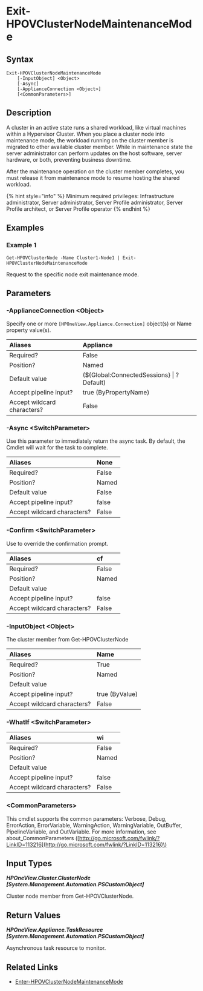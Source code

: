 ﻿---
description: Request a cluster node member to exit maintenance mode.
---

# Exit-HPOVClusterNodeMaintenanceMode

## Syntax

```text
Exit-HPOVClusterNodeMaintenanceMode
    [-InputObject] <Object>
    [-Async]
    [-ApplianceConnection <Object>]
    [<CommonParameters>]
```

## Description

A cluster in an active state runs a shared workload, like virtual machines within a Hypervisor Cluster. When you place a cluster node into maintenance mode, the workload running on the cluster member is migrated to other available cluster member.  While in maintenance state the server administrator can perform updates on the host software, server hardware, or both, preventing business downtime.

After the maintenance operation on the cluster member completes, you must release it from maintenance mode to resume hosting the shared workload.

{% hint style="info" %}
Minimum required privileges: Infrastructure administrator, Server administrator, Server Profile administrator, Server Profile architect, or Server Profile operator
{% endhint %}

## Examples

###  Example 1 

```text
Get-HPOVClusterNode -Name Cluster1-Node1 | Exit-HPOVClusterNodeMaintenanceMode
```

Request to the specific node exit maintenance mode.

## Parameters

### -ApplianceConnection &lt;Object&gt;

Specify one or more `[HPOneView.Appliance.Connection]` object(s) or Name property value(s).

| Aliases | Appliance |
| :--- | :--- |
| Required? | False |
| Position? | Named |
| Default value | (${Global:ConnectedSessions} &vert; ? Default) |
| Accept pipeline input? | true (ByPropertyName) |
| Accept wildcard characters? | False |

### -Async &lt;SwitchParameter&gt;

Use this parameter to immediately return the async task.  By default, the Cmdlet will wait for the task to complete.

| Aliases | None |
| :--- | :--- |
| Required? | False |
| Position? | Named |
| Default value | False |
| Accept pipeline input? | false |
| Accept wildcard characters? | False |

### -Confirm &lt;SwitchParameter&gt;

Use to override the confirmation prompt.

| Aliases | cf |
| :--- | :--- |
| Required? | False |
| Position? | Named |
| Default value |  |
| Accept pipeline input? | false |
| Accept wildcard characters? | False |

### -InputObject &lt;Object&gt;

The cluster member from Get-HPOVClusterNode

| Aliases | Name |
| :--- | :--- |
| Required? | True |
| Position? | Named |
| Default value |  |
| Accept pipeline input? | true (ByValue) |
| Accept wildcard characters? | False |

### -WhatIf &lt;SwitchParameter&gt;



| Aliases | wi |
| :--- | :--- |
| Required? | False |
| Position? | Named |
| Default value |  |
| Accept pipeline input? | false |
| Accept wildcard characters? | False |

### &lt;CommonParameters&gt;

This cmdlet supports the common parameters: Verbose, Debug, ErrorAction, ErrorVariable, WarningAction, WarningVariable, OutBuffer, PipelineVariable, and OutVariable. For more information, see about\_CommonParameters \([http://go.microsoft.com/fwlink/?LinkID=113216](http://go.microsoft.com/fwlink/?LinkID=113216)\)

## Input Types

_**HPOneView.Cluster.ClusterNode [System.Management.Automation.PSCustomObject]**_

Cluster node member from Get-HPOVClusterNode.

## Return Values

_**HPOneView.Appliance.TaskResource [System.Management.Automation.PSCustomObject]**_

Asynchronous task resource to monitor.

## Related Links

* [Enter-HPOVClusterNodeMaintenanceMode](enter-hpovclusternodemaintenancemode.md)
